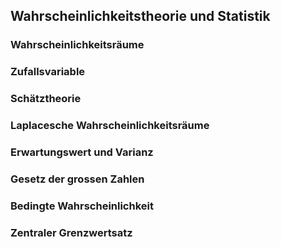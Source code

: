 ## Wahrscheinlichkeitstheorie und Statistik

### Wahrscheinlichkeitsräume

### Zufallsvariable

### Schätztheorie

### Laplacesche Wahrscheinlichkeitsräume

### Erwartungswert und Varianz

### Gesetz der grossen Zahlen

### Bedingte Wahrscheinlichkeit

### Zentraler Grenzwertsatz